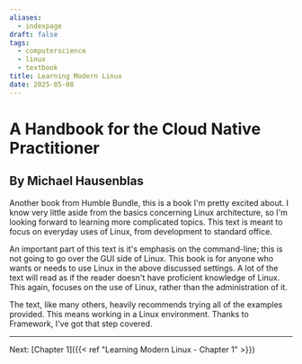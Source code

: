```yaml
---
aliases:
  - indexpage
draft: false
tags:
  - computerscience
  - linux
  - textbook
title: Learning Modern Linux
date: 2025-05-08
---
```


# A Handbook for the Cloud Native Practitioner

## By Michael Hausenblas

Another book from Humble Bundle, this is a book I'm pretty excited about. I know very little aside from the basics concerning Linux architecture, so I'm looking forward to learning more complicated topics. This text is meant to focus on everyday uses of Linux, from development to standard office.

An important part of this text is it's emphasis on the command-line; this is not going to go over the GUI side of Linux. This book is for anyone who wants or needs to use Linux in the above discussed settings. A lot of the text will read as if the reader doesn't have proficient knowledge of Linux. This again, focuses on the use of Linux, rather than the administration of it.

The text, like many others, heavily recommends trying all of the examples provided. This means working in a Linux environment. Thanks to Framework, I've got that step covered.

---

Next:
[Chapter 1]({{< ref "Learning Modern Linux - Chapter 1" >}})
